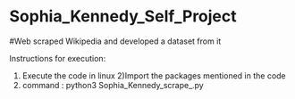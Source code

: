 # Sophia_Kennedy_Self_Project
#Web scraped Wikipedia and developed a dataset from it

Instructions for execution:
1) Execute the code in linux
2)Import the packages mentioned in the code
3) command : python3 Sophia_Kennedy_scrape_.py
